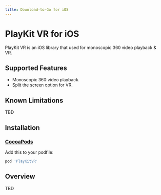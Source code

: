 ```yaml
---
title: Download-to-Go for iOS
---
```


# PlayKit VR for iOS

PlayKit VR is an iOS library that used for monoscopic 360 video playback & VR.



## Supported Features 
- Monoscopic 360 video playback.
- Split the screen option for VR.

## Known Limitations
TBD

## Installation

### [CocoaPods][cocoapods]

Add this to your podfile:
```ruby
pod 'PlayKitVR'
```

## Overview

TBD

[cocoapods]: https://cocoapods.org/
